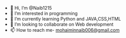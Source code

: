 - 👋 Hi, I’m @Naib1215
- 👀 I’m interested in programming
- 🌱 I’m currently learning Python and JAVA,CSS,HTML
- 💞️ I’m looking to collaborate on Web development
- 📫 How to reach me- mohaiminnaib006@gmail.com 

<!---
Naib1215/Naib1215 is a ✨ special ✨ repository because its `README.md` (this file) appears on your GitHub profile.
You can click the Preview link to take a look at your changes.
--->
